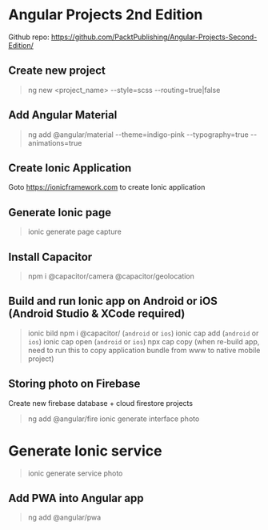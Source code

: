 # Angular Projects 2nd Edition
Github repo: https://github.com/PacktPublishing/Angular-Projects-Second-Edition/

## Create new project
> ng new <project_name> --style=scss --routing=true|false

## Add Angular Material
> ng add @angular/material --theme=indigo-pink --typography=true --animations=true

## Create Ionic Application
Goto https://ionicframework.com to create Ionic application

## Generate Ionic page
> ionic generate page capture

## Install Capacitor
> npm i @capacitor/camera @capacitor/geolocation

## Build and run Ionic app on Android or iOS (Android Studio & XCode required)
> ionic bild
> npm i @capacitor/<os> (`android` or `ios`)
> ionic cap add <os> (`android` or `ios`)
> ionic cap open <os> (`android` or `ios`)
> npx cap copy (when re-build app, need to run this to copy application bundle from www to native mobile project)

## Storing photo on Firebase
Create new firebase database + cloud firestore projects
> ng add @angular/fire
> ionic generate interface photo
> 
# Generate Ionic service
> ionic generate service photo

## Add PWA into Angular app
> ng add @angular/pwa